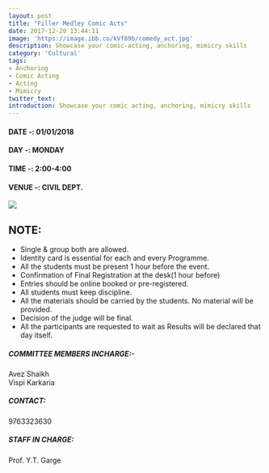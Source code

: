 ```yaml
---
layout: post
title: "Filler Medley Comic Acts"
date: 2017-12-20 13:44:11
image: 'https://image.ibb.co/kVf89b/comedy_act.jpg'
description: Showcase your comic-acting, anchoring, mimicry skills
category: 'Cultural'
tags:
- Anchoring
- Comic Acting
- Acting
- Mimicry 
twitter_text:
introduction: Showcase your comic acting, anchoring, mimicry skills
---
```

#### DATE -: 01/01/2018
#### DAY -: MONDAY                                             
#### TIME -:  2:00-4:00
#### VENUE -:  CIVIL DEPT.

[<img src="https://image.ibb.co/gdyPVG/register_now_red.png">](https://goo.gl/forms/eZT3mhSt7IfE9ubL2)


## NOTE: 

* Single & group both are allowed.
* Identity card is essential for each and every Programme.
* All the students must be present 1 hour before the event.
* Confirmation of Final Registration at the desk(1 hour before)
* Entries should be online booked or pre-registered.
* All students must keep discipline.
* All the materials should be carried by the students. No material will be provided.
* Decision of the judge will be final.
* All the participants are requested to wait as Results will be declared that day itself.

##### COMMITTEE MEMBERS INCHARGE:-
Avez Shaikh										          
Vispi Karkaria

##### CONTACT: 
9763323630


##### STAFF IN CHARGE:
Prof. Y.T. Garge

